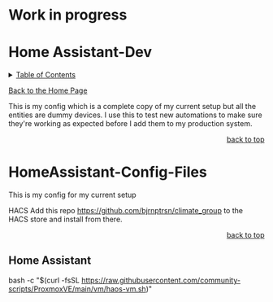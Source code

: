 # Work in progress



<a id="readme_top"></a>
# Home Assistant-Dev


<details>
<summary><u>Table of Contents</u></summary>

+ <a href="#Proxmox">Proxmox</a>

+ <a href="#NVIDIA_Drivers">NVIDIA Drivers</a>


+ <a href="#Home_Assitant">Home Assitant</a>


+ <a href="#Unifi">Unifi</a>

	
+ <a href="#Vaultwarden">Vaultwarden</a>

	
+ <a href="#Frigate">Frigate</a>

	
+ <a href="#immich">immich</a>

		
+ <a href="#Jellyfin">Jellyfin</a>

		
+ <a href="#Plex">Plex</a>

		
+ <a href="#Media">Media</a>

	+ <a href="#Ombi">Ombi</a>
	+ <a href="#Jellystat">Jellystat</a>
	+ <a href="#Tautulli">Tautulli</a>
	+ <a href="#jellyplex_watched">jellyplex-watched</a>
	
+ <a href="#Downloaders">Downloaders</a>

	+ <a href="#flaresolverr">flaresolverr</a>
	+ <a href="#prowlarr">prowlarr</a>
	+ <a href="#Radarr">Radarr</a>
	+ <a href="#Sonarr">Sonarr</a>
	+ <a href="#qbittorrent">qbittorrent</a>
	+ <a href="#huntarr">huntarr</a>
	
+ <a href="#ollama">ollama</a>

+ <a href="#tdarr">tdarr</a>

	
</details> 



<a href="https://github.com/HomeStudiosDIY">Back to the Home Page</a>	










This is my config which is a complete copy of my current setup but all the entities are dummy devices. I use this to test new automations to make sure they're working as expected before I add them to my production system.



<p align="right"><a href="#readme_top">back to top</a></p>

# HomeAssistant-Config-Files

This is my config for my current setup  


HACS Add this repo https://github.com/bjrnptrsn/climate_group to the HACS store and install from there.




<p align="right"><a href="#readme_top">back to top</a></p>


## Home Assistant
<a id="about-the-project"></a>

bash -c "$(curl -fsSL https://raw.githubusercontent.com/community-scripts/ProxmoxVE/main/vm/haos-vm.sh)"
